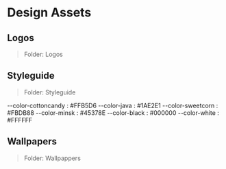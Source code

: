 Design Assets
=============



Logos
-----

> Folder: Logos


Styleguide
----------

> Folder: Styleguide

--color-cottoncandy : #FFB5D6
--color-java : #1AE2E1
--color-sweetcorn : #FBDB88
--color-minsk : #45378E
--color-black : #000000
--color-white : #FFFFFF



Wallpapers
----------

> Folder: Wallpappers
